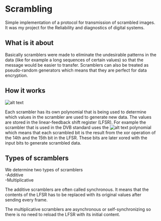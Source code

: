 # Scrambling
Simple implementation of a protocol for transmission of scrambled images.
It was my project for the Reliability and diagnostics of digital systems.

## What is it about

Basically scramblers were made to eliminate the undesirable patterns in the data (like for example a long sequences of certain values) so that the message would be easier to transfer.
Scramblers can also be treated as pseudo-random generators which means that they are perfect for data encryption.

## How it works

![alt text](https://upload.wikimedia.org/wikipedia/commons/0/03/Scrambler_randomizer_additive.png)

Each scrambler has its own polynomial that is being used to determine which values in the scrambler are used to generate new data. The values are stored in the linear-feedback shift register (LFSR). For example the scrambler that is used in the DVB standard uses the ![alt text](https://wikimedia.org/api/rest_v1/media/math/render/svg/bb42320e2412bf02011477474a35e9cdd959e2ca) polynomial which means that each scrambled bit is the result from the xor operation of the 14th and the 15th bit in the LFSR. These bits are later xored with the input bits to generate scrambled data.

## Types of scramblers

We determine two types of scramblers  
-Additive  
-Multiplicative 

The additive scramblers are often called synchronous. It means that the contents of the LFSR has to be replaced with its original values after sending every frame.

The multiplicative scramblers are asynchronous or self-synchronizing so there is no need to reload the LFSR with its initial content. 
